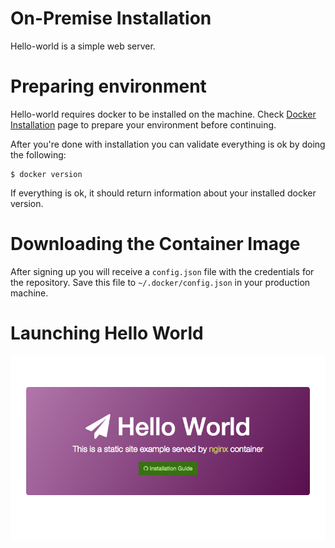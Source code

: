 # On-Premise Installation

Hello-world is a simple web server.

# Preparing environment

Hello-world requires docker to be installed on the machine. Check [Docker Installation](https://docs.docker.com/installation/) page to prepare your environment before continuing. 

After you're done with installation you can validate everything is ok by doing the following:

```shell
$ docker version
```

If everything is ok, it should return information about your installed docker version.

# Downloading the Container Image

After signing up you will receive a `config.json` file with the credentials for the repository. Save this file to `~/.docker/config.json` in your production machine.

# Launching Hello World

![Preview](https://raw.githubusercontent.com/harbur/hello-world/master/imgs/preview.png)
